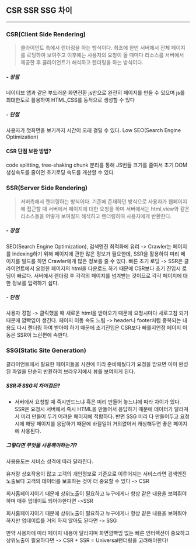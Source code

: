 ## CSR SSR SSG 차이

<hr/>

### CSR(Client Side Rendering)

> 클라이언트 측에서 렌더링을 하는 방식이다. 최초에 한번 서버에서 전체 페이지를 로딩하여 보여주고 이후에는 사용자의 요청이 올 때마다 리소스를 서버에서 제공한 후 클라이언트가 해석하고 렌더링을 하는 방식이다.

##### - 장점

네이티브 앱과 같은 부드러운 화면전환
js만으로 완전히 페이지를 만들 수 있으며 js를 최대한도로 활용하여 HTML,CSS를 동적으로 생성할 수 있다
<br/>

##### - 단점

사용자가 첫화면을 보기까지 시간이 오래 걸릴 수 있다.
Low SEO(Search Engine Optimization)

#### CSR 단점 보완 방법?

code splitting, tree-shaking chunk 분리를 통해 JS번들 크기를 줄여서 초기 DOM생성속도를 줄이면 초기로딩 속도를 개선할 수 있다.

### SSR(Server Side Rendering)

> 서버측에서 렌더링하는 방식이다. 기존에 존재하던 방식으로 사용자가 웹페이지에 접근할 때 서버에서 페이지에 대한 요청을 하며 서버에서는 html,view와 같은 리소스들을 어떻게 보여질지 해석하고 렌더링하여 사용자에게 반환한다.

##### - 장점

SEO(Search Engine Optimization), 검색엔진 최적화에 유리
-> Crawler는 페이지를 Indexing하기 위해 페이지에 관한 많은 정보가 필요한데, SSR을 활용하여 미리 페이지를 빌드를 하면 Crawler에게 많은 정보를 줄 수 있다.
빠른 초기 로딩
-> SSR은 클라이언트에서 요청한 페이지의 html을 다운로드 하기 때문에 CSR보다 초기 진입시 로딩이 빠르다.
서버에서 렌더링 후 각각의 페이지를 넘겨받는 것이므로 각각 페이지에 대한 정보를 입력하기 쉽다.
<br/>

##### - 단점

사용자 경험
-> 클릭했을 때 새로운 html을 받아오기 때문에 요청시마다 새로고침 되기 때문에 깜빡임이 생긴다.
페이지 이동 속도 느림
-> header나 footer처럼 중복되는 내용도 다시 렌더링 하여 받아야 하기 때문에
초기진입은 CSR보다 빠를지언정 페이지 이동은 SSR이 느린편에 속한다.

### SSG(Static Site Generation)

클라이언트에서 필요한 페이지들을 사전에 미리 준비해뒀다가 요청을 받으면 이미 완성된 파일을 단순히 반환하여 브라우저에서 뷰를 보여지게 된다.

##### SSR과 SSG의 차이점은?

- 서버에서 요청할 때 즉시만드느냐 혹은 미리 만들어 놓느냐에 따라 차이가 있다.
  SSR은 요청시 서버에서 즉시 HTML을 만들어서 응답하기 때문에 데이터가 달라져서 미리 만들어 두기 어려운 페이지에 적합하다.
  반면 SSG 미리 다 만들어두고 요청시에 해당 페이지를 응답하기 때문에 바뀔일이 거의없어서 캐싱해두면 좋은 페이지에 사용된다.
  <br/>

##### 그렇다면 무엇을 사용해야하는가?

사용용도는 서비스 성격에 따라 달라진다.

유저랑 상호작용이 많고 고객의 개인정보로 기준으로 이루어지는 서비스라면 검색엔진 노출보다 고객의 데이터를 보호하는 것이 더 중요할 수 있다 -> CSR

회사홈페이지이기 때문에 상위노출이 필요하고 누구에게나 항상 같은 내용을 보여줘야하며 매주 업데이트 되어야한다면 ->SSR

회사홈페이지이기 때문에 상위노출이 필요하고 누구에게나 항상 같은 내용을 보여줘야 하지만 업데이트를 거의 하지 않아도 된다면 -> SSG

만약 사용자에 따라 페이지 내용이 달라지며 화면깜빡임 없는 빠른 인터렉션이 중요하고 상위노출이 필요하다면 -> CSR + SSR = Universal랜더링을 고려해야한다!
